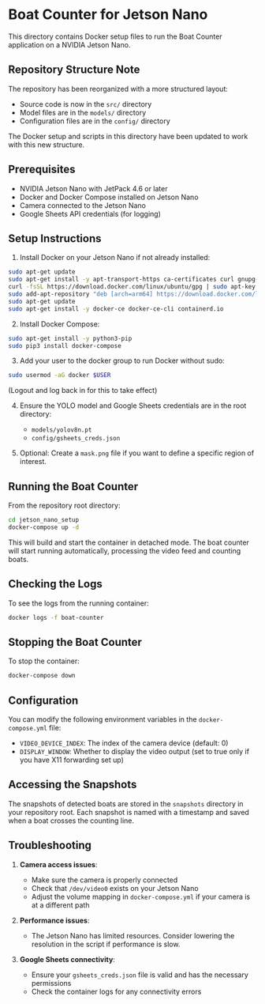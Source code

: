 # Boat Counter for Jetson Nano

This directory contains Docker setup files to run the Boat Counter application on a NVIDIA Jetson Nano.

## Repository Structure Note

The repository has been reorganized with a more structured layout:
- Source code is now in the `src/` directory
- Model files are in the `models/` directory
- Configuration files are in the `config/` directory

The Docker setup and scripts in this directory have been updated to work with this new structure.

## Prerequisites

- NVIDIA Jetson Nano with JetPack 4.6 or later
- Docker and Docker Compose installed on Jetson Nano
- Camera connected to the Jetson Nano
- Google Sheets API credentials (for logging)

## Setup Instructions

1. Install Docker on your Jetson Nano if not already installed:

```bash
sudo apt-get update
sudo apt-get install -y apt-transport-https ca-certificates curl gnupg-agent software-properties-common
curl -fsSL https://download.docker.com/linux/ubuntu/gpg | sudo apt-key add -
sudo add-apt-repository "deb [arch=arm64] https://download.docker.com/linux/ubuntu $(lsb_release -cs) stable"
sudo apt-get update
sudo apt-get install -y docker-ce docker-ce-cli containerd.io
```

2. Install Docker Compose:

```bash
sudo apt-get install -y python3-pip
sudo pip3 install docker-compose
```

3. Add your user to the docker group to run Docker without sudo:

```bash
sudo usermod -aG docker $USER
```
(Logout and log back in for this to take effect)

4. Ensure the YOLO model and Google Sheets credentials are in the root directory:
   - `models/yolov8n.pt`
   - `config/gsheets_creds.json`

5. Optional: Create a `mask.png` file if you want to define a specific region of interest.

## Running the Boat Counter

From the repository root directory:

```bash
cd jetson_nano_setup
docker-compose up -d
```

This will build and start the container in detached mode. The boat counter will start running automatically, processing the video feed and counting boats.

## Checking the Logs

To see the logs from the running container:

```bash
docker logs -f boat-counter
```

## Stopping the Boat Counter

To stop the container:

```bash
docker-compose down
```

## Configuration

You can modify the following environment variables in the `docker-compose.yml` file:

- `VIDEO_DEVICE_INDEX`: The index of the camera device (default: 0)
- `DISPLAY_WINDOW`: Whether to display the video output (set to true only if you have X11 forwarding set up)

## Accessing the Snapshots

The snapshots of detected boats are stored in the `snapshots` directory in your repository root. Each snapshot is named with a timestamp and saved when a boat crosses the counting line.

## Troubleshooting

1. **Camera access issues**:
   - Make sure the camera is properly connected
   - Check that `/dev/video0` exists on your Jetson Nano
   - Adjust the volume mapping in `docker-compose.yml` if your camera is at a different path

2. **Performance issues**:
   - The Jetson Nano has limited resources. Consider lowering the resolution in the script if performance is slow.

3. **Google Sheets connectivity**:
   - Ensure your `gsheets_creds.json` file is valid and has the necessary permissions
   - Check the container logs for any connectivity errors 
